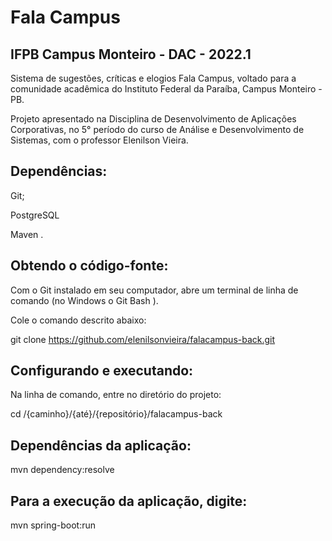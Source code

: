 # Fala Campus

## IFPB Campus Monteiro - DAC - 2022.1

Sistema de sugestões, críticas e elogios Fala Campus, voltado para a comunidade acadêmica do Instituto Federal da Paraíba, Campus Monteiro - PB.

Projeto apresentado na Disciplina de Desenvolvimento de Aplicações Corporativas, no 5° período do curso de Análise e Desenvolvimento de Sistemas, com o professor Elenilson Vieira.

## Dependências:
Git;

PostgreSQL

Maven .

## Obtendo o código-fonte:


Com o Git instalado em seu computador, abre um terminal de linha de comando (no Windows o Git Bash ).

Cole o comando descrito abaixo:

git clone https://github.com/elenilsonvieira/falacampus-back.git

## Configurando e executando:

Na linha de comando, entre no diretório do projeto:

cd /{caminho}/{até}/{repositório}/falacampus-back

## Dependências da aplicação:

mvn dependency:resolve

## Para a execução da aplicação, digite:

mvn spring-boot:run

